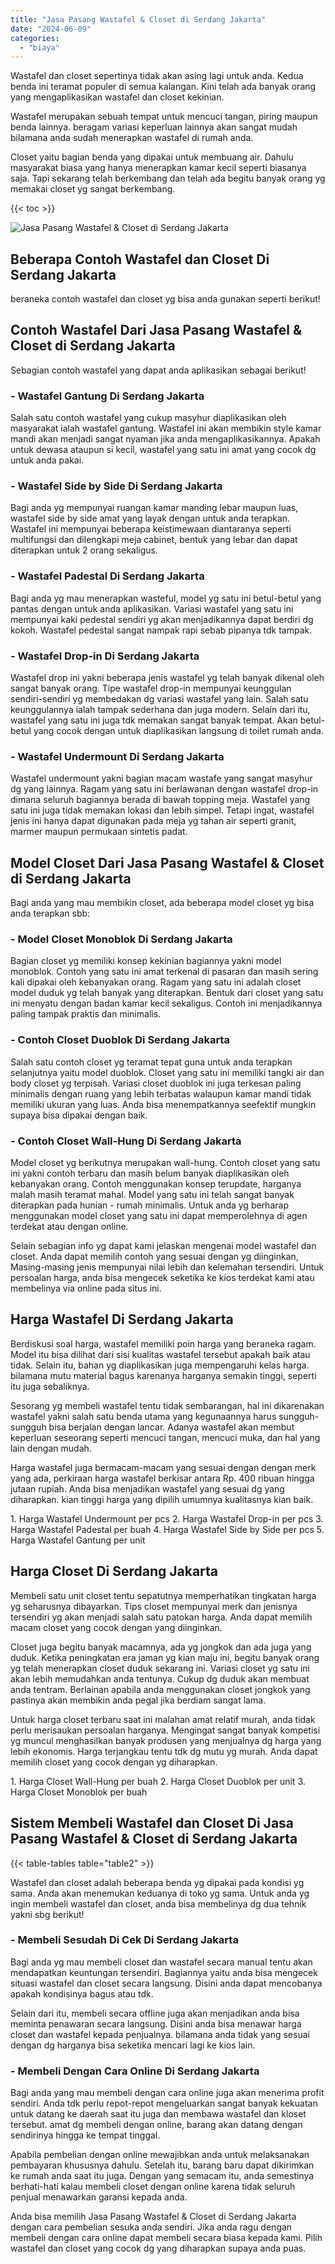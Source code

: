 ```yaml
---
title: "Jasa Pasang Wastafel & Closet di Serdang Jakarta"
date: "2024-06-09"
categories: 
  - "biaya"
---
```


Wastafel dan closet sepertinya tidak akan asing lagi untuk anda. Kedua benda ini teramat populer di semua kalangan. Kini telah ada banyak orang yang mengaplikasikan wastafel dan closet kekinian.

Wastafel merupakan sebuah tempat untuk mencuci tangan, piring maupun benda lainnya. beragam variasi keperluan lainnya akan sangat mudah bilamana anda sudah menerapkan wastafel di rumah anda.

Closet yaitu bagian benda yang dipakai untuk membuang air. Dahulu masyarakat biasa yang hanya menerapkan kamar kecil seperti biasanya saja. Tapi sekarang telah berkembang dan telah ada begitu banyak orang yg memakai closet yg sangat berkembang.

{{< toc >}}

![Jasa Pasang Wastafel & Closet di Serdang Jakarta](/images/wastafel-closet-murah03.png)

## Beberapa Contoh Wastafel dan Closet Di Serdang Jakarta

beraneka contoh wastafel dan closet yg bisa anda gunakan seperti berikut!

## Contoh Wastafel Dari Jasa Pasang Wastafel & Closet di Serdang Jakarta

Sebagian contoh wastafel yang dapat anda aplikasikan sebagai berikut!

### \- Wastafel Gantung Di Serdang Jakarta

Salah satu contoh wastafel yang cukup masyhur diaplikasikan oleh masyarakat ialah wastafel gantung. Wastafel ini akan membikin style kamar mandi akan menjadi sangat nyaman jika anda mengaplikasikannya. Apakah untuk dewasa ataupun si kecil, wastafel yang satu ini amat yang cocok dg untuk anda pakai.

### \- Wastafel Side by Side Di Serdang Jakarta

Bagi anda yg mempunyai ruangan kamar manding lebar maupun luas, wastafel side by side amat yang layak dengan untuk anda terapkan. Wastafel ini mempunyai beberapa keistimewaan diantaranya seperti multifungsi dan dilengkapi meja cabinet, bentuk yang lebar dan dapat diterapkan untuk 2 orang sekaligus.

### \- Wastafel Padestal Di Serdang Jakarta

Bagi anda yg mau menerapkan wasteful, model yg satu ini betul-betul yang pantas dengan untuk anda aplikasikan. Variasi wastafel yang satu ini mempunyai kaki pedestal sendiri yg akan menjadikannya dapat berdiri dg kokoh. Wastafel pedestal sangat nampak rapi sebab pipanya tdk tampak.

### \- Wastafel Drop-in Di Serdang Jakarta

Wastafel drop ini yakni beberapa jenis wastafel yg telah banyak dikenal oleh sangat banyak orang. Tipe wastafel drop-in mempunyai keunggulan sendiri-sendiri yg membedakan dg variasi wastafel yang lain. Salah satu keunggulannya ialah tampak sederhana dan juga modern. Selain dari itu, wastafel yang satu ini juga tdk memakan sangat banyak tempat. Akan betul-betul yang cocok dengan untuk diaplikasikan langsung di toilet rumah anda.

### \- Wastafel Undermount Di Serdang Jakarta

Wastafel undermount yakni bagian macam wastafe yang sangat masyhur dg yang lainnya. Ragam yang satu ini berlawanan dengan wastafel drop-in dimana seluruh bagiannya berada di bawah topping meja. Wastafel yang satu ini juga tidak memakan lokasi dan lebih simpel. Tetapi ingat, wastafel jenis ini hanya dapat digunakan pada meja yg tahan air seperti granit, marmer maupun permukaan sintetis padat.

## Model Closet Dari Jasa Pasang Wastafel & Closet di Serdang Jakarta

Bagi anda yang mau membikin closet, ada beberapa model closet yg bisa anda terapkan sbb:

### \- Model Closet Monoblok Di Serdang Jakarta

Bagian closet yg memiliki konsep kekinian bagiannya yakni model monoblok. Contoh yang satu ini amat terkenal di pasaran dan masih sering kali dipakai oleh kebanyakan orang. Ragam yang satu ini adalah closet model duduk yg telah banyak yang diterapkan. Bentuk dari closet yang satu ini menyatu dengan badan kamar kecil sekaligus. Contoh ini menjadikannya paling tampak praktis dan minimalis.

### \- Contoh Closet Duoblok Di Serdang Jakarta

Salah satu contoh closet yg teramat tepat guna untuk anda terapkan selanjutnya yaitu model duoblok. Closet yang satu ini memiliki tangki air dan body closet yg terpisah. Variasi closet duoblok ini juga terkesan paling minimalis dengan ruang yang lebih terbatas walaupun kamar mandi tidak memiliki ukuran yang luas. Anda bisa menempatkannya seefektif mungkin supaya bisa dipakai dengan baik.

### \- Contoh Closet Wall-Hung Di Serdang Jakarta

Model closet yg berikutnya merupakan wall-hung. Contoh closet yang satu ini yakni contoh terbaru dan masih belum banyak diaplikasikan oleh kebanyakan orang. Contoh menggunakan konsep terupdate, harganya malah masih teramat mahal. Model yang satu ini telah sangat banyak diterapkan pada hunian - rumah minimalis. Untuk anda yg berharap menggunakan model closet yang satu ini dapat memperolehnya di agen terdekat atau dengan online.

Selain sebagian info yg dapat kami jelaskan mengenai model wastafel dan closet. Anda dapat memilih contoh yang sesuai dengan yg diinginkan, Masing-masing jenis mempunyai nilai lebih dan kelemahan tersendiri. Untuk persoalan harga, anda bisa mengecek seketika ke kios terdekat kami atau membelinya via online pada situs ini.

## Harga Wastafel Di Serdang Jakarta

Berdiskusi soal harga, wastafel memiliki poin harga yang beraneka ragam. Model itu bisa dilihat dari sisi kualitas wastafel tersebut apakah baik atau tidak. Selain itu, bahan yg diaplikasikan juga mempengaruhi kelas harga. bilamana mutu material bagus karenanya harganya semakin tinggi, seperti itu juga sebaliknya.

Sesorang yg membeli wastafel tentu tidak sembarangan, hal ini dikarenakan wastafel yakni salah satu benda utama yang kegunaannya harus sungguh-sungguh bisa berjalan dengan lancar. Adanya wastafel akan membut keperluan seseorang seperti mencuci tangan, mencuci muka, dan hal yang lain dengan mudah.

Harga wastafel juga bermacam-macam yang sesuai dengan dengan merk yang ada, perkiraan harga wastafel berkisar antara Rp. 400 ribuan hingga jutaan rupiah. Anda bisa menjadikan wastafel yang sesuai dg yang diharapkan. kian tinggi harga yang dipilih umumnya kualitasnya kian baik.

1\. Harga Wastafel Undermount per pcs 2. Harga Wastafel Drop-in per pcs 3. Harga Wastafel Padestal per buah 4. Harga Wastafel Side by Side per pcs 5. Harga Wastafel Gantung per unit

## Harga Closet Di Serdang Jakarta

Membeli satu unit closet tentu sepatutnya memperhatikan tingkatan harga yg seharusnya dibayarkan. Tips closet mempunyai merk dan jenisnya tersendiri yg akan menjadi salah satu patokan harga. Anda dapat memilih macam closet yang cocok dengan yang diinginkan.

Closet juga begitu banyak macamnya, ada yg jongkok dan ada juga yang duduk. Ketika peningkatan era jaman yg kian maju ini, begitu banyak orang yg telah menerapkan closet duduk sekarang ini. Variasi closet yg satu ini akan lebih memudahkan anda tentunya. Cukup dg duduk akan membuat anda tentram. Berlainan apabila anda menggunakan closet jongkok yang pastinya akan membikin anda pegal jika berdiam sangat lama.

Untuk harga closet terbaru saat ini malahan amat relatif murah, anda tidak perlu merisaukan persoalan harganya. Mengingat sangat banyak kompetisi yg muncul menghasilkan banyak produsen yang menjualnya dg harga yang lebih ekonomis. Harga terjangkau tentu tdk dg mutu yg murah. Anda dapat memilih closet yang cocok dengan yg diharapkan.

1\. Harga Closet Wall-Hung per buah 2. Harga Closet Duoblok per unit 3. Harga Closet Monoblok per buah

## Sistem Membeli Wastafel dan Closet Di Jasa Pasang Wastafel & Closet di Serdang Jakarta

{{< table-tables table="table2" >}}

Wastafel dan closet adalah beberapa benda yg dipakai pada kondisi yg sama. Anda akan menemukan keduanya di toko yg sama. Untuk anda yg ingin membeli wastafel dan closet, anda bisa membelinya dg dua tehnik yakni sbg berikut!

### \- Membeli Sesudah Di Cek Di Serdang Jakarta

Bagi anda yg mau membeli closet dan wastafel secara manual tentu akan mendapatkan keuntungan tersendiri. Bagiannya yaitu anda bisa mengecek situasi wastafel dan closet secara langsung. Disini anda dapat mencobanya apakah kondisinya bagus atau tdk.

Selain dari itu, membeli secara offline juga akan menjadikan anda bisa meminta penawaran secara langsung. Disini anda bisa menawar harga closet dan wastafel kepada penjualnya. bilamana anda tidak yang sesuai dengan dg harganya bisa seketika mencari lagi ke kios lain.

### \- Membeli Dengan Cara Online Di Serdang Jakarta

Bagi anda yang mau membeli dengan cara online juga akan menerima profit sendiri. Anda tdk perlu repot-repot mengeluarkan sangat banyak kekuatan untuk datang ke daerah saat itu juga dan membawa wastafel dan kloset tersebut. amat dg membeli dengan online, barang akan datang dengan sendirinya hingga ke tempat tinggal.

Apabila pembelian dengan online mewajibkan anda untuk melaksanakan pembayaran khususnya dahulu. Setelah itu, barang baru dapat dikirimkan ke rumah anda saat itu juga. Dengan yang semacam itu, anda semestinya berhati-hati kalau membeli closet dengan online karena tidak seluruh penjual menawarkan garansi kepada anda.

Anda bisa memilih Jasa Pasang Wastafel & Closet di Serdang Jakarta dengan cara pembelian sesuka anda sendiri. Jika anda ragu dengan membeli dengan cara online dapat membeli secara biasa kepada kami. Pilih wastafel dan closet yang cocok dg yang diharapkan supaya anda puas.
